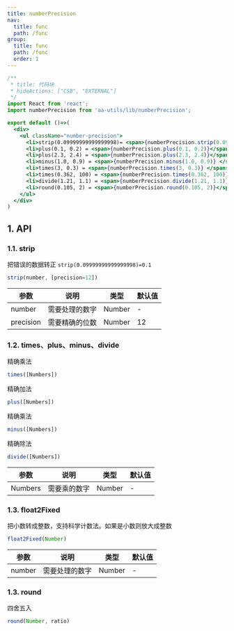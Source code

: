 ```yaml
---
title: numberPrecision
nav:
  title: func
  path: /func
group:
  title: func
  path: /func
  order: 1
---
```



```jsx
/**
 * title: 代码块
 * hideActions: ["CSB", "EXTERNAL"]
 */
import React from 'react';
import numberPrecision from 'aa-utils/lib/numberPrecision';

export default ()=>(
  <div>
    <ul className="number-precision">
      <li>strip(0.09999999999999998)= <span>{numberPrecision.strip(0.09999999999999998)} </span> </li>
      <li>plus(0.1, 0.2) = <span>{numberPrecision.plus(0.1, 0.2)}</span> not 0.30000000000000004</li>
      <li>plus(2.3, 2.4) = <span>{numberPrecision.plus(2.3, 2.4)}</span> not 4.699999999999999</li>
      <li>minus(1.0, 0.9) = <span>{numberPrecision.minus(1.0, 0.9)} </span> not 0.09999999999999998</li>
      <li>times(3, 0.3) = <span>{numberPrecision.times(3, 0.3)} </span> not 0.8999999999999999</li>
      <li>times(0.362, 100) = <span>{numberPrecision.times(0.362, 100)}</span> not 36.199999999999996</li>
      <li>divide(1.21, 1.1) = <span>{numberPrecision.divide(1.21, 1.1)}</span> not 1.0999999999999999</li>
      <li>round(0.105, 2) = <span>{numberPrecision.round(0.105, 2)}</span> not 0.1</li>
    </ul>
  </div>
)
```

## 1. API
### 1.1. strip
把错误的数据转正 `strip(0.09999999999999998)=0.1`
```js
strip(number, [precision=12])
```
| 参数 | 说明 | 类型 | 默认值 |
| --- | --- | --- | --- |
| number | 需要处理的数字 | Number | - |
| precision | 需要精确的位数 | Number | 12 |

### 1.2. times、plus、minus、divide
精确乘法
```js
times([Numbers])
```
精确加法
```js
plus([Numbers])
```
精确乘法
```js
minus([Numbers])
```
精确除法
```js
divide([Numbers])
```
| 参数 | 说明 | 类型 | 默认值 |
| --- | --- | --- | --- |
| Numbers | 需要乘的数字 | Number | - |

### 1.3. float2Fixed
把小数转成整数，支持科学计数法。如果是小数则放大成整数
```js
float2Fixed(Number)
```

| 参数 | 说明 | 类型 | 默认值 |
| --- | --- | --- | --- |
| number | 需要处理的数字 | Number | - |

### 1.3. round
四舍五入
```js
round(Number, ratio)
```

